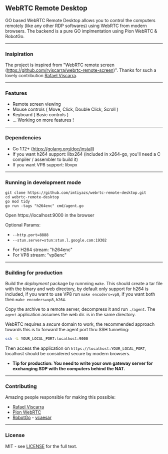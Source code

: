 ## WebRTC Remote Desktop

GO based WebRTC Remote Desktop allows you to control the computers remotely (like any other RDP softwares) using WebRTC from modern browsers. The backend is a pure GO implmentation using Pion WebRTC & RobotGo.

<hr>

### Insipiration

The project is inspired from "WebRTC remote screen (https://github.com/rviscarra/webrtc-remote-screen)". Thanks for such a lovely contribution <a href="https://github.com/rviscarra">Rafael Viscarra</a>.

<hr>

### Features

* Remote screen viewing
* Mouse controls ( Move, Click, Double Click, Scroll )
* Keyboard ( Basic controls )
* ... Working on more features !

<hr>

### Dependencies

- Go 1.12+ (https://golang.org/doc/install)
- If you want h264 support: libx264 (included in x264-go, you'll need a C compiler / assembler to build it)
- If you want VP8 support: libvpx

<hr>

### Running in development mode

```
git clone https://github.com/imtiyazs/webrtc-remote-desktop.git
cd webrtc-remote-desktop
go mod tidy
go run -tags "h264enc" cmd/agent.go
```

Open https://localhost:9000 in the browser

Optional Params:
* ```--http.port=8888```
* ```--stun.server=stun:stun.l.google.com:19302```

- For H264 stream: "h264enc"
- For VP8 stream: "vp8enc"

<hr>

### Building for production
Build the _deployment_ package by runnning `make`. This should create a tar file with the 
binary and web directory, by default only support for h264 is included, if you want to use VP8 run `make encoders=vp8`, if you want both then `make encoders=vp8,h264`.

Copy the archive to a remote server, decompress it and run `./agent`. The `agent` application assumes the web dir. is in the same directory. 

WebRTC requires a _secure_ domain to work, the recommended approach towards this is to forward the agent port thru SSH tunneling:

```bash
ssh -L YOUR_LOCAL_PORT:localhost:9000 
```

Then access the application on `https://localhost:YOUR_LOCAL_PORT`, localhost should be considered 
secure by modern browsers.

* <b>Tip for production: You need to write your own gateway server for exchanging SDP with the computers behind the NAT.</b>

<hr>

### Contributing
Amazing people responsible for making this possible:
* <a href="https://github.com/rviscarra">Rafael Viscarra</a>
* <a href="https://github.com/pion/webrtc">Pion WebRTC</a>
* <a href="https://github.com/go-vgo/robotgo">RobotGo</a> - <a href="https://github.com/vcaesar">vcaesar</a>

<hr>

### License

MIT - see [LICENSE](LICENSE) for the full text.
